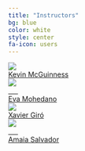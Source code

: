 ```yaml
---
title: "Instructors"
bg: blue
color: white
style: center
fa-icon: users
---
```


<div class="author">
    <a href="https://www.insight-centre.org/users/kevin-mcguinness" target="_blank">
      <div class="authorphoto"><img src="img/instructors/Kevin160x160.jpg"></div>
      <div>Kevin McGuinness</div>
    </a>
</div>
<div class="author">
    <a href="https://www.insight-centre.org/users/eva-mohedano" target="_blank">
      <div class="authorphoto"><img src="img/instructors/EvaMohedano.jpg"></div>
      <div>Eva Mohedano</div>
    </a>
</div>
<div class="author">
    <a href="https://imatge.upc.edu/web/people/xavier-giro" target="_blank">
      <div class="authorphoto"><img src="img/instructors/XavierGiro-160x160.jpg"></div>
      <div>Xavier Giró</div>
    </a>
</div>
<div class="author">
    <a href="https://imatge.upc.edu/web/people/amaia-salvador" target="_blank">
      <div class="authorphoto"><img src="img/instructors/AmaiaSalvador.jpg"></div>
      <div>Amaia Salvador</div>
    </a>
</div>

